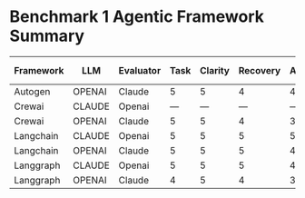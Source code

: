 # Benchmark 1 Agentic Framework Summary

| Framework | LLM | Evaluator | Task | Clarity | Recovery | Autonomy | Total | Time (s) |
|-----------|-----|-----------|------|---------|----------|----------|--------|----------|
| Autogen | OPENAI | Claude | 5 | 5 | 4 | 4 | 18 | 142.87 |
| Crewai | CLAUDE | Openai | — | — | — | — | 0 | 70.61 |
| Crewai | OPENAI | Claude | 5 | 5 | 4 | 3 | 17 | 35.42 |
| Langchain | CLAUDE | Openai | 5 | 5 | 5 | 5 | 20 | 60.0 |
| Langchain | OPENAI | Claude | 5 | 5 | 5 | 4 | 19 | 00 |
| Langgraph | CLAUDE | Openai | 5 | 5 | 5 | 4 | 19 | 60 |
| Langgraph | OPENAI | Claude | 4 | 5 | 4 | 3 | 16 | 35.42 |